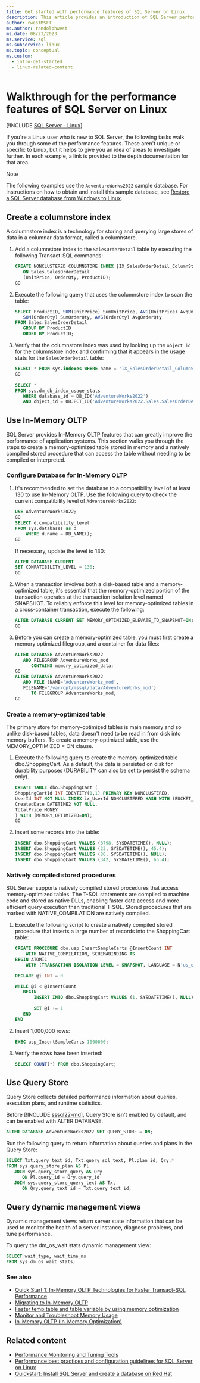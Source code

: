 ```yaml
---
title: Get started with performance features of SQL Server on Linux
description: This article provides an introduction of SQL Server performance features for Linux users who are new to SQL Server. Many of these examples work on all platforms, but the context of this article is Linux.
author: rwestMSFT
ms.author: randolphwest
ms.date: 08/23/2023
ms.service: sql
ms.subservice: linux
ms.topic: conceptual
ms.custom:
  - intro-get-started
  - linux-related-content
---
```

# Walkthrough for the performance features of SQL Server on Linux

[!INCLUDE [SQL Server - Linux](../includes/applies-to-version/sql-linux.md)]

If you're a Linux user who is new to SQL Server, the following tasks walk you through some of the performance features. These aren't unique or specific to Linux, but it helps to give you an idea of areas to investigate further. In each example, a link is provided to the depth documentation for that area.

> [!NOTE]  
> The following examples use the `AdventureWorks2022` sample database. For instructions on how to obtain and install this sample database, see [Restore a SQL Server database from Windows to Linux](sql-server-linux-migrate-restore-database.md).

## Create a columnstore index

A columnstore index is a technology for storing and querying large stores of data in a columnar data format, called a columnstore.

1. Add a columnstore index to the `SalesOrderDetail` table by executing the following Transact-SQL commands:

   ```sql
   CREATE NONCLUSTERED COLUMNSTORE INDEX [IX_SalesOrderDetail_ColumnStore]
      ON Sales.SalesOrderDetail
      (UnitPrice, OrderQty, ProductID);
   GO
   ```

1. Execute the following query that uses the columnstore index to scan the table:

   ```sql
   SELECT ProductID, SUM(UnitPrice) SumUnitPrice, AVG(UnitPrice) AvgUnitPrice,
      SUM(OrderQty) SumOrderQty, AVG(OrderQty) AvgOrderQty
   FROM Sales.SalesOrderDetail
      GROUP BY ProductID
      ORDER BY ProductID;
   ```

1. Verify that the columnstore index was used by looking up the `object_id` for the columnstore index and confirming that it appears in the usage stats for the `SalesOrderDetail` table:

   ```sql
   SELECT * FROM sys.indexes WHERE name = 'IX_SalesOrderDetail_ColumnStore'
   GO

   SELECT *
   FROM sys.dm_db_index_usage_stats
      WHERE database_id = DB_ID('AdventureWorks2022')
      AND object_id = OBJECT_ID('AdventureWorks2022.Sales.SalesOrderDetail');
   ```

## Use In-Memory OLTP

SQL Server provides In-Memory OLTP features that can greatly improve the performance of application systems. This section walks you through the steps to create a memory-optimized table stored in memory and a natively compiled stored procedure that can access the table without needing to be compiled or interpreted.

### Configure Database for In-Memory OLTP

1. It's recommended to set the database to a compatibility level of at least 130 to use In-Memory OLTP. Use the following query to check the current compatibility level of `AdventureWorks2022`:

   ```sql
   USE AdventureWorks2022;
   GO
   SELECT d.compatibility_level
   FROM sys.databases as d
       WHERE d.name = DB_NAME();
   GO
   ```

   If necessary, update the level to 130:

   ```sql
   ALTER DATABASE CURRENT
   SET COMPATIBILITY_LEVEL = 130;
   GO
   ```

1. When a transaction involves both a disk-based table and a memory-optimized table, it's essential that the memory-optimized portion of the transaction operates at the transaction isolation level named SNAPSHOT. To reliably enforce this level for memory-optimized tables in a cross-container transaction, execute the following:

   ```sql
   ALTER DATABASE CURRENT SET MEMORY_OPTIMIZED_ELEVATE_TO_SNAPSHOT=ON;
   GO
   ```

1. Before you can create a memory-optimized table, you must first create a memory optimized filegroup, and a container for data files:

   ```sql
   ALTER DATABASE AdventureWorks2022
      ADD FILEGROUP AdventureWorks_mod
         CONTAINS memory_optimized_data;
   GO
   ALTER DATABASE AdventureWorks2022
      ADD FILE (NAME='AdventureWorks_mod',
      FILENAME='/var/opt/mssql/data/AdventureWorks_mod')
         TO FILEGROUP AdventureWorks_mod;
   GO
   ```

### Create a memory-optimized table

The primary store for memory-optimized tables is main memory and so unlike disk-based tables, data doesn't need to be read in from disk into memory buffers. To create a memory-optimized table, use the MEMORY_OPTIMIZED = ON clause.

1. Execute the following query to create the memory-optimized table dbo.ShoppingCart. As a default, the data is persisted on disk for durability purposes (DURABILITY can also be set to persist the schema only).

   ```sql
   CREATE TABLE dbo.ShoppingCart (
   ShoppingCartId INT IDENTITY(1,1) PRIMARY KEY NONCLUSTERED,
   UserId INT NOT NULL INDEX ix_UserId NONCLUSTERED HASH WITH (BUCKET_COUNT=1000000),
   CreatedDate DATETIME2 NOT NULL,
   TotalPrice MONEY
   ) WITH (MEMORY_OPTIMIZED=ON);
   GO
   ```

1. Insert some records into the table:

   ```sql
   INSERT dbo.ShoppingCart VALUES (8798, SYSDATETIME(), NULL);
   INSERT dbo.ShoppingCart VALUES (23, SYSDATETIME(), 45.4);
   INSERT dbo.ShoppingCart VALUES (80, SYSDATETIME(), NULL);
   INSERT dbo.ShoppingCart VALUES (342, SYSDATETIME(), 65.4);
   ```

### Natively compiled stored procedures

SQL Server supports natively compiled stored procedures that access memory-optimized tables. The T-SQL statements are compiled to machine code and stored as native DLLs, enabling faster data access and more efficient query execution than traditional T-SQL. Stored procedures that are marked with NATIVE_COMPILATION are natively compiled.

1. Execute the following script to create a natively compiled stored procedure that inserts a large number of records into the ShoppingCart table:

   ```sql
   CREATE PROCEDURE dbo.usp_InsertSampleCarts @InsertCount INT
       WITH NATIVE_COMPILATION, SCHEMABINDING AS
   BEGIN ATOMIC
       WITH (TRANSACTION ISOLATION LEVEL = SNAPSHOT, LANGUAGE = N'us_english')

   DECLARE @i INT = 0

   WHILE @i < @InsertCount
      BEGIN
          INSERT INTO dbo.ShoppingCart VALUES (1, SYSDATETIME(), NULL)

          SET @i += 1
      END
   END
   ```

1. Insert 1,000,000 rows:

   ```sql
   EXEC usp_InsertSampleCarts 1000000;
   ```

1. Verify the rows have been inserted:

   ```sql
   SELECT COUNT(*) FROM dbo.ShoppingCart;
   ```

## Use Query Store

Query Store collects detailed performance information about queries, execution plans, and runtime statistics.

Before [!INCLUDE [sssql22-md](../includes/sssql22-md.md)], Query Store isn't enabled by default, and can be enabled with ALTER DATABASE:

```sql
ALTER DATABASE AdventureWorks2022 SET QUERY_STORE = ON;
```

Run the following query to return information about queries and plans in the Query Store:

```sql
SELECT Txt.query_text_id, Txt.query_sql_text, Pl.plan_id, Qry.*
FROM sys.query_store_plan AS Pl
   JOIN sys.query_store_query AS Qry
      ON Pl.query_id = Qry.query_id
   JOIN sys.query_store_query_text AS Txt
      ON Qry.query_text_id = Txt.query_text_id;
```

## Query dynamic management views

Dynamic management views return server state information that can be used to monitor the health of a server instance, diagnose problems, and tune performance.

To query the dm_os_wait stats dynamic management view:

```sql
SELECT wait_type, wait_time_ms
FROM sys.dm_os_wait_stats;
```

### See also

- [Quick Start 1: In-Memory OLTP Technologies for Faster Transact-SQL Performance](../relational-databases/in-memory-oltp/survey-of-initial-areas-in-in-memory-oltp.md)
- [Migrating to In-Memory OLTP](../relational-databases/in-memory-oltp/plan-your-adoption-of-in-memory-oltp-features-in-sql-server.md)
- [Faster temp table and table variable by using memory optimization](../relational-databases/in-memory-oltp/faster-temp-table-and-table-variable-by-using-memory-optimization.md)
- [Monitor and Troubleshoot Memory Usage](../relational-databases/in-memory-oltp/monitor-and-troubleshoot-memory-usage.md)
- [In-Memory OLTP (In-Memory Optimization)](../relational-databases/in-memory-oltp/overview-and-usage-scenarios.md)

## Related content

- [Performance Monitoring and Tuning Tools](../relational-databases/performance/performance-monitoring-and-tuning-tools.md)
- [Performance best practices and configuration guidelines for SQL Server on Linux](sql-server-linux-performance-best-practices.md)
- [Quickstart: Install SQL Server and create a database on Red Hat](quickstart-install-connect-red-hat.md)
